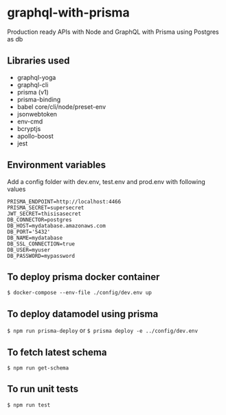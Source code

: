 # graphql-with-prisma

Production ready APIs with Node and GraphQL with Prisma using Postgres as db

## Libraries used

-   graphql-yoga
-   graphql-cli
-   prisma (v1)
-   prisma-binding
-   babel core/cli/node/preset-env
-   jsonwebtoken
-   env-cmd
-   bcryptjs
-   apollo-boost
-   jest

## Environment variables

Add a config folder with dev.env, test.env and prod.env with following values

```
PRISMA_ENDPOINT=http://localhost:4466
PRISMA_SECRET=supersecret
JWT_SECRET=thisisasecret
DB_CONNECTOR=postgres
DB_HOST=mydatabase.amazonaws.com
DB_PORT='5432'
DB_NAME=mydatabase
DB_SSL_CONNECTION=true
DB_USER=myuser
DB_PASSWORD=mypassword
```

## To deploy prisma docker container

`$ docker-compose --env-file ./config/dev.env up`

## To deploy datamodel using prisma

`$ npm run prisma-deploy`
or
`$ prisma deploy -e ../config/dev.env`

## To fetch latest schema

`$ npm run get-schema`

## To run unit tests

`$ npm run test`
